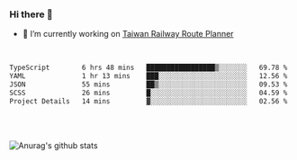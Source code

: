 ### Hi there 👋

- 🔭 I’m currently working on [Taiwan Railway Route Planner](https://github.com/Taiwan-Railway-Route-Planner)

<br/>

<!--START_SECTION:waka-->

```txt
TypeScript        6 hrs 48 mins   █████████████████▒░░░░░░░   69.78 %
YAML              1 hr 13 mins    ███░░░░░░░░░░░░░░░░░░░░░░   12.56 %
JSON              55 mins         ██▒░░░░░░░░░░░░░░░░░░░░░░   09.53 %
SCSS              26 mins         █░░░░░░░░░░░░░░░░░░░░░░░░   04.59 %
Project Details   14 mins         ▓░░░░░░░░░░░░░░░░░░░░░░░░   02.56 %
```

<!--END_SECTION:waka-->

<br/>
<br/>

![Anurag's github stats](https://github-readme-stats.vercel.app/api?username=DepickereSven&show_icons=true&theme=tokyonight)



<!--
**DepickereSven/DepickereSven** is a ✨ _special_ ✨ repository because its `README.md` (this file) appears on your GitHub profile.

Here are some ideas to get you started:

- 🔭 I’m currently working on ...
- 🌱 I’m currently learning ...
- 👯 I’m looking to collaborate on ...
- 🤔 I’m looking for help with ...
- 💬 Ask me about ...
- 📫 How to reach me: ...
- 😄 Pronouns: ...
- ⚡ Fun fact: ...
-->

